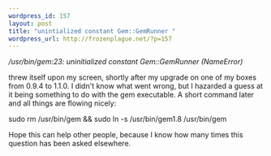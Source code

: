 ```yaml
--- 
wordpress_id: 157
layout: post
title: "unintialized constant Gem::GemRunner "
wordpress_url: http://frozenplague.net/?p=157
---
```

<em>/usr/bin/gem:23: uninitialized constant Gem::GemRunner (NameError)</em>

threw itself upon my screen, shortly after my upgrade on one of my boxes from 0.9.4 to 1.1.0. I didn't know what went wrong, but I hazarded a guess at it being something to do with the gem executable. A short command later and all things are flowing nicely:

<span class='term'>sudo rm /usr/bin/gem &amp;&amp; sudo ln -s /usr/bin/gem1.8 /usr/bin/gem</span>

Hope this can help other people, because I know how many times this question has been asked elsewhere.
